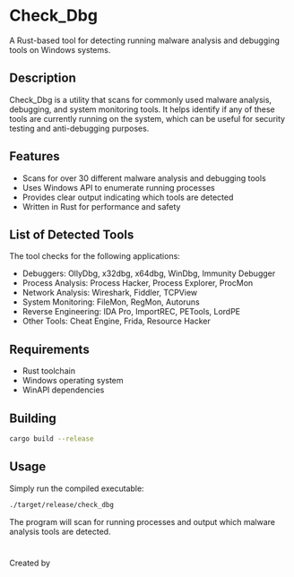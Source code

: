 # Check_Dbg

A Rust-based tool for detecting running malware analysis and debugging tools on Windows systems.

## Description

Check_Dbg is a utility that scans for commonly used malware analysis, debugging, and system monitoring tools. It helps identify if any of these tools are currently running on the system, which can be useful for security testing and anti-debugging purposes.

## Features

- Scans for over 30 different malware analysis and debugging tools
- Uses Windows API to enumerate running processes
- Provides clear output indicating which tools are detected
- Written in Rust for performance and safety

## List of Detected Tools

The tool checks for the following applications:
- Debuggers: OllyDbg, x32dbg, x64dbg, WinDbg, Immunity Debugger
- Process Analysis: Process Hacker, Process Explorer, ProcMon
- Network Analysis: Wireshark, Fiddler, TCPView
- System Monitoring: FileMon, RegMon, Autoruns
- Reverse Engineering: IDA Pro, ImportREC, PETools, LordPE
- Other Tools: Cheat Engine, Frida, Resource Hacker

## Requirements

- Rust toolchain
- Windows operating system
- WinAPI dependencies

## Building

```bash
cargo build --release
```

## Usage

Simply run the compiled executable:

```bash
./target/release/check_dbg
```

The program will scan for running processes and output which malware analysis tools are detected.

#

Created by
